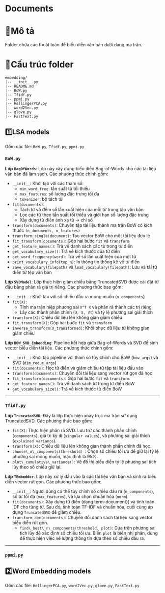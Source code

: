 

Documents
=
# 💭Mô tả
Folder chứa các thuật toán để biểu diễn văn bản dưới dạng ma trận.
# 📃Cấu trúc folder
```
embedding/
|-- __init__.py
|-- README.md
|-- BoW.py
|-- Tfidf.py
|-- ppmi.py
|-- HellingerPCA.py
|-- word2Vec.py
|-- glove.py
|-- FastText.py
```

## 1️⃣LSA models
Gồm các file: `BoW.py`, `Tfidf.py`, `ppmi.py`
### `BoW.py`
**Lớp `BagOfWords`**: Lớp này xây dựng biểu diễn Bag-of-Words cho các tài liệu văn bản đã làm sạch. Các phương thức chính gồm:
- `__init__`: Khởi tạo với các tham số:
  - `min_word_freq`: tần suất từ tối thiểu  
  - `max_features`: số lượng đặc trưng tối đa  
  - `tokenizer`: bộ tách từ
- `fit(documents)`:
  - Tách từ và đếm số lần xuất hiện của mỗi từ trong tập văn bản
  - Lọc các từ theo tần suất tối thiểu và giới hạn số lượng đặc trưng
  - Xây dựng từ điển ánh xạ từ → chỉ số
- `transform(documents)`: Chuyển tập tài liệu thành ma trận BoW có kích thước `(n_documents, n_features)`
- `transform_single(document)`: Tạo vector BoW cho một tài liệu đơn lẻ
- `fit_transform(documents)`: Gộp hai bước `fit` và `transform`
- `get_feature_names()`: Trả về danh sách các từ trong từ điển
- `get_vocabulary_size()`: Trả về kích thước của từ điển
- `get_word_frequency(word)`: Trả về số lần xuất hiện của một từ
- `print_vocabulary_info(top_n)`: In thông tin thống kê về từ điển
- `save_vocabulary(filepath)` và `load_vocabulary(filepath)`: Lưu và tải từ điển từ tệp văn bản

**Lớp `SVDModel`**: Lớp thực hiện giảm chiều bằng TruncatedSVD được cài đặt từ đầu bằng phân rã giá trị riêng. Các phương thức bao gồm:
- `__init__`: Khởi tạo với số chiều đầu ra mong muốn (`n_components`)
- `fit(X)`:
  - Tính ma trận hiệp phương sai `X^T X` và phân rã thành các trị riêng
  - Lấy các thành phần chính (`U, S, Vt`) và tỷ lệ phương sai giải thích
- `transform(X)`: Chiếu dữ liệu lên không gian giảm chiều
- `fit_transform(X)`: Gộp hai bước `fit` và `transform`
- `inverse_transform(X_transformed)`: Khôi phục dữ liệu từ không gian giảm chiều

**Lớp `BOW_SVD_Embedding`**: Pipeline kết hợp giữa Bag-of-Words và SVD để sinh vector biểu diễn tài liệu. Các phương thức chính gồm:
- `__init__`: Khởi tạo pipeline với tham số tùy chỉnh cho BoW (`bow_args`) và SVD (`dim_reduc_args`)
- `fit(documents)`: Học từ điển và giảm chiều từ tập tài liệu đầu vào
- `transform(documents)`: Chuyển đổi tài liệu sang vector rút gọn đã học
- `fit_transform(documents)`: Gộp hai bước `fit` và `transform`
- `get_feature_names()`: Trả về danh sách từ trong từ điển BoW
- `get_vocabulary_size()`: Trả về kích thước từ điển BoW

---
### `Tfidf.py`
**Lớp `TruncatedSVD`**: Đây là lớp thực hiện xoay trục ma trận sử dụng TruncatedSVD. Các phương thức bao gồm:    
- `fit(X)`: Thực hiện phân rã SVD. Lưu trữ các thành phần chính (`components`), giá trị kỳ dị (`singular values`), và phương sai giải thích (`explained variance`).
- `transform(X)`: Chiếu dữ liệu lên không gian thành phần chính đã học.
- `choose\_n\_components(threshold)	`: Chọn số chiều tối ưu để giữ lại tỷ lệ phương sai mong muốn, mặc định là 95\%.
- `plot\_cumulative\_variance()`: Vẽ đồ thị biểu diễn tỷ lệ phương sai tích lũy theo số chiều giữ lại.

**Lớp `TEmbedder`**: Lớp này xử lý đầu vào là các tài liệu văn bản và sinh ra biểu diễn vector rút gọn. Các phương thức bao gồm:
- `__init__`: Người dùng có thể tùy chỉnh số chiều đầu ra (`n_components`), số từ tối đa (`max_features`), và lựa chọn chuẩn hóa (`norm`).
- `fit(documents)`: Xây dựng từ điển (dạng term-document}) và tính toán IDF cho từng từ. Sau đó, tính toán TF-IDF và chuẩn hóa, cuối cùng áp dụng `TruncatedSVD` để giảm chiều.
- `transform_doc(documents)`: Chuyển đổi danh sách tài liệu sang vector biểu diễn rút gọn.
	- `find\_best\_n\_components(threshold, plot)`: Dựa trên phương sai tích lũy để xác định số chiều tối ưu. Biến `plot` là biến nhị phân, dùng để thực hiện việc vẽ lượng thông tin dựa theo số chiều đầu ra.

---
### `ppmi.py`



## 2️⃣Word Embedding models
Gồm các file: `HellingerPCA.py`, `word2Vec.py`, `glove.py`, `FastText.py`

